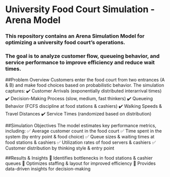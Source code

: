 # University Food Court Simulation - Arena Model
   ### This repository contains an Arena Simulation Model for optimizing a university food court’s operations. 
   ### The goal is to analyze customer flow, queueing behavior, and service performance to improve efficiency and reduce wait times.

##Problem Overview
Customers enter the food court from two entrances (A & B) and make food choices based on probabilistic behavior. The simulation captures:
✔️ Customer Arrivals (exponentially distributed interarrival times)
✔️ Decision-Making Process (slow, medium, fast thinkers)
✔️ Queueing Behavior (FCFS discipline at food stations & cashiers)
✔️ Walking Speeds & Travel Distances
✔️ Service Times (randomized based on distribution)

##Simulation Objectives
The model estimates key performance metrics, including:
✅ Average customer count in the food court
✅ Time spent in the system (by entry point & food choice)
✅ Queue sizes & waiting times at food stations & cashiers
✅ Utilization rates of food servers & cashiers
✅ Customer distribution by thinking style & entry point

##Results & Insights
📌 Identifies bottlenecks in food stations & cashier queues
📌 Optimizes staffing & layout for improved efficiency
📌 Provides data-driven insights for decision-making
